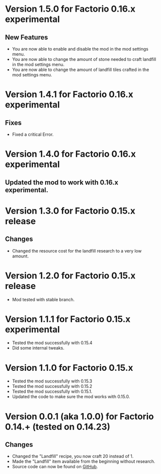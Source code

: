 # Version 1.5.0 for Factorio 0.16.x experimental
## New Features
+ You are now able to enable and disable the mod in the mod settings menu.
+ You are now able to change the amount of stone needed to craft landfill in the mod settings menu.
+ You are now able to change the amount of landfill tiles crafted in the mod settings menu.

# Version 1.4.1 for Factorio 0.16.x experimental
## Fixes
+ Fixed a critical Error.

# Version 1.4.0 for Factorio 0.16.x experimental
## Updated the mod to work with 0.16.x experimental.

# Version 1.3.0 for Factorio 0.15.x release
## Changes
+ Changed the resource cost for the landfill research to a very low amount.

# Version 1.2.0 for Factorio 0.15.x release
+ Mod tested with stable branch.

# Version 1.1.1 for Factorio 0.15.x experimental
+ Tested the mod successfully with 0.15.4
+ Did some internal tweaks.

# Version 1.1.0 for Factorio 0.15.x
+ Tested the mod successfully with 0.15.3
+ Tested the mod successfully with 0.15.2
+ Tested the mod successfully with 0.15.1.
+ Updated the code to make sure the mod works with 0.15.0.

# Version 0.0.1 (aka 1.0.0) for Factorio 0.14.+ (tested on 0.14.23)
## Changes
+ Changed the "Landfill" recipe, you now craft 20 instead of 1.
+ Made the "Landfill" item available from the beginning without research.
+ Source code can now be found on [GitHub](https://github.com/MarcGamesons/factoriomod-cheaper-landfill).
